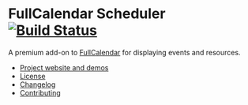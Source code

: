 # FullCalendar Scheduler [![Build Status](https://travis-ci.com/fullcalendar/fullcalendar-scheduler.svg?branch=master)](https://travis-ci.com/fullcalendar/fullcalendar-scheduler)

A premium add-on to [FullCalendar](http://fullcalendar.io/) for displaying events and resources.

- [Project website and demos](http://fullcalendar.io/scheduler)
- [License](http://fullcalendar.io/scheduler/license)
- [Changelog](CHANGELOG.md)
- [Contributing](CONTRIBUTING.md)
